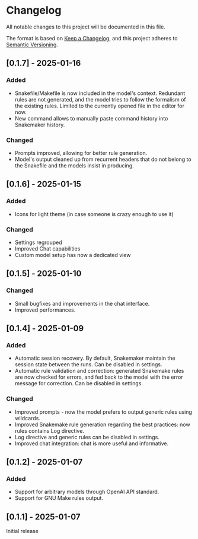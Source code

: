 # Changelog

All notable changes to this project will be documented in this file.

The format is based on [Keep a Changelog](https://keepachangelog.com/en/1.1.0/),
and this project adheres to [Semantic Versioning](https://semver.org/spec/v2.0.0.html).

## [0.1.7] - 2025-01-16

### Added 

- Snakefile/Makefile is now included in the model's context. Redundant rules are not generated, and the model tries to follow the formalism of the existing rules. Limited to the currently opened file in the editor for now.
- New command allows to manually paste command history into Snakemaker history.

### Changed

- Prompts improved, allowing for better rule generation.
- Model's output cleaned up from recurrent headers that do not belong to the Snakefile and the models insist in producing.

## [0.1.6] - 2025-01-15

### Added

- Icons for light theme (in case someone is crazy enough to use it)

### Changed

- Settings regrouped
- Improved Chat capabilities
- Custom model setup has now a dedicated view

## [0.1.5] - 2025-01-10

### Changed

- Small bugfixes and improvements in the chat interface.
- Improved performances.

## [0.1.4] - 2025-01-09

### Added

- Automatic session recovery. By default, Snakemaker maintain the session state between the runs. Can be disabled in settings.
- Automatic rule validation and correction: generated Snakemake rules are now checked for errors, and fed back to the model with the error message for correction. Can be disabled in settings.

### Changed

- Improved prompts - now the model prefers to output generic rules using wildcards.
- Improved Snakemake rule generation regarding the best practices: now rules contains Log directive. 
- Log directive and generic rules can be disabled in settings.
- Improved chat integration: chat is more useful and informative.


## [0.1.2] - 2025-01-07

### Added

- Support for arbitrary models through OpenAI API standard.
- Support for GNU Make rules output.


## [0.1.1] - 2025-01-07
Initial release
